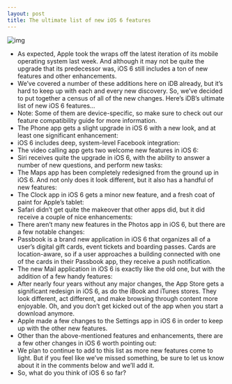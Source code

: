```yaml
---
layout: post
title: The ultimate list of new iOS 6 features
---
```

![img](http://media.idownloadblog.com/wp-content/uploads/2012/06/iOS-6-logo-with-slogan.jpg)
* As expected, Apple took the wraps off the latest iteration of its mobile operating system last week. And although it may not be quite the upgrade that its predecessor was, iOS 6 still includes a ton of new features and other enhancements.
* We’ve covered a number of these additions here on iDB already, but it’s hard to keep up with each and every new discovery. So, we’ve decided to put together a census of all of the new changes. Here’s iDB’s ultimate list of new iOS 6 features…
* Note: Some of them are device-specific, so make sure to check out our feature compatibility guide for more information.
* The Phone app gets a slight upgrade in iOS 6 with a new look, and at least one significant enhancement:
* iOS 6 includes deep, system-level Facebook integration:
* The video calling app gets two welcome new features in iOS 6:
* Siri receives quite the upgrade in iOS 6, with the ability to answer a number of new questions, and perform new tasks:
* The Maps app has been completely redesigned from the ground up in iOS 6. And not only does it look different, but it also has a handful of new features:
* The Clock app in iOS 6 gets a minor new feature, and a fresh coat of paint for Apple’s tablet:
* Safari didn’t get quite the makeover that other apps did, but it did receive a couple of nice enhancements:
* There aren’t many new features in the Photos app in iOS 6, but there are a few notable changes:
* Passbook is a brand new application in iOS 6 that organizes all of a user’s digital gift cards, event tickets and boarding passes. Cards are location-aware, so if a user approaches a building connected with one of the cards in their Passbook app, they receive a push notification.
* The new Mail application in iOS 6 is exactly like the old one, but with the addition of a few handy features:
* After nearly four years without any major changes, the App Store gets a significant redesign in iOS 6, as do the iBook and iTunes stores. They look different, act different, and make browsing through content more enjoyable. Oh, and you don’t get kicked out of the app when you start a download anymore.
* Apple made a few changes to the Settings app in iOS 6 in order to keep up with the other new features.
* Other than the above-mentioned features and enhancements, there are a few other changes in iOS 6 worth pointing out:
* We plan to continue to add to this list as more new features come to light. But if you feel like we’ve missed something, be sure to let us know about it in the comments below and we’ll add it.
* So, what do you think of iOS 6 so far?

